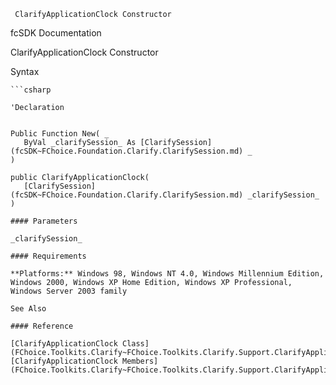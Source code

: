 ﻿     ClarifyApplicationClock Constructor                                                   

fcSDK Documentation

ClarifyApplicationClock Constructor

Syntax

```vbnet
```csharp

'Declaration
 

Public Function New( _
   ByVal _clarifySession_ As [ClarifySession](fcSDK~FChoice.Foundation.Clarify.ClarifySession.md) _
)

public ClarifyApplicationClock( 
   [ClarifySession](fcSDK~FChoice.Foundation.Clarify.ClarifySession.md) _clarifySession_
)

#### Parameters

_clarifySession_

#### Requirements

**Platforms:** Windows 98, Windows NT 4.0, Windows Millennium Edition, Windows 2000, Windows XP Home Edition, Windows XP Professional, Windows Server 2003 family

See Also

#### Reference

[ClarifyApplicationClock Class](FChoice.Toolkits.Clarify~FChoice.Toolkits.Clarify.Support.ClarifyApplicationClock.md)  
[ClarifyApplicationClock Members](FChoice.Toolkits.Clarify~FChoice.Toolkits.Clarify.Support.ClarifyApplicationClock_members.md)